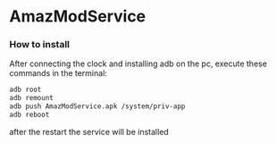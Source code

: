 # AmazModService

### How to install

After connecting the clock and installing adb on the pc, execute these commands in the terminal:
```bash
adb root
adb remount
adb push AmazModService.apk /system/priv-app
adb reboot
 ```
 
 after the restart the service will be installed
